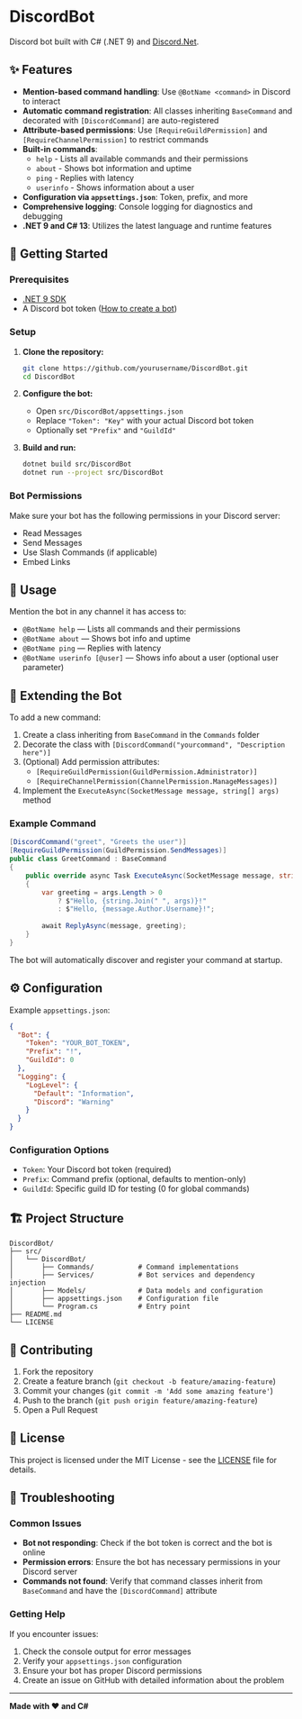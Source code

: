# DiscordBot

Discord bot built with C# (.NET 9) and [Discord.Net](https://github.com/discord-net/Discord.Net).

## ✨ Features

- **Mention-based command handling**: Use `@BotName <command>` in Discord to interact
- **Automatic command registration**: All classes inheriting `BaseCommand` and decorated with `[DiscordCommand]` are auto-registered
- **Attribute-based permissions**: Use `[RequireGuildPermission]` and `[RequireChannelPermission]` to restrict commands
- **Built-in commands**:
  - `help` - Lists all available commands and their permissions
  - `about` - Shows bot information and uptime
  - `ping` - Replies with latency
  - `userinfo` - Shows information about a user
- **Configuration via `appsettings.json`**: Token, prefix, and more
- **Comprehensive logging**: Console logging for diagnostics and debugging
- **.NET 9 and C# 13**: Utilizes the latest language and runtime features

## 🚀 Getting Started

### Prerequisites

- [.NET 9 SDK](https://dotnet.microsoft.com/download)
- A Discord bot token ([How to create a bot](https://discord.com/developers/applications))

### Setup

1. **Clone the repository:**
   ```bash
   git clone https://github.com/yourusername/DiscordBot.git
   cd DiscordBot
   ```

2. **Configure the bot:**
   - Open `src/DiscordBot/appsettings.json`
   - Replace `"Token": "Key"` with your actual Discord bot token
   - Optionally set `"Prefix"` and `"GuildId"`

3. **Build and run:**
   ```bash
   dotnet build src/DiscordBot
   dotnet run --project src/DiscordBot
   ```

### Bot Permissions

Make sure your bot has the following permissions in your Discord server:
- Read Messages
- Send Messages
- Use Slash Commands (if applicable)
- Embed Links

## 📖 Usage

Mention the bot in any channel it has access to:

- `@BotName help` — Lists all commands and their permissions
- `@BotName about` — Shows bot info and uptime
- `@BotName ping` — Replies with latency
- `@BotName userinfo [@user]` — Shows info about a user (optional user parameter)

## 🔧 Extending the Bot

To add a new command:

1. Create a class inheriting from `BaseCommand` in the `Commands` folder
2. Decorate the class with `[DiscordCommand("yourcommand", "Description here")]`
3. (Optional) Add permission attributes:
   - `[RequireGuildPermission(GuildPermission.Administrator)]`
   - `[RequireChannelPermission(ChannelPermission.ManageMessages)]`
4. Implement the `ExecuteAsync(SocketMessage message, string[] args)` method

### Example Command

```csharp
[DiscordCommand("greet", "Greets the user")]
[RequireGuildPermission(GuildPermission.SendMessages)]
public class GreetCommand : BaseCommand
{
    public override async Task ExecuteAsync(SocketMessage message, string[] args)
    {
        var greeting = args.Length > 0 
            ? $"Hello, {string.Join(" ", args)}!" 
            : $"Hello, {message.Author.Username}!";
            
        await ReplyAsync(message, greeting);
    }
}
```

The bot will automatically discover and register your command at startup.

## ⚙️ Configuration

Example `appsettings.json`:

```json
{
  "Bot": {
    "Token": "YOUR_BOT_TOKEN",
    "Prefix": "!",
    "GuildId": 0
  },
  "Logging": {
    "LogLevel": {
      "Default": "Information",
      "Discord": "Warning"
    }
  }
}
```

### Configuration Options

- `Token`: Your Discord bot token (required)
- `Prefix`: Command prefix (optional, defaults to mention-only)
- `GuildId`: Specific guild ID for testing (0 for global commands)

## 🏗️ Project Structure

```
DiscordBot/
├── src/
│   └── DiscordBot/
│       ├── Commands/           # Command implementations
│       ├── Services/           # Bot services and dependency injection
│       ├── Models/             # Data models and configuration
│       ├── appsettings.json    # Configuration file
│       └── Program.cs          # Entry point
├── README.md
└── LICENSE
```

## 🤝 Contributing

1. Fork the repository
2. Create a feature branch (`git checkout -b feature/amazing-feature`)
3. Commit your changes (`git commit -m 'Add some amazing feature'`)
4. Push to the branch (`git push origin feature/amazing-feature`)
5. Open a Pull Request

## 📝 License

This project is licensed under the MIT License - see the [LICENSE](LICENSE) file for details.

## 🐛 Troubleshooting

### Common Issues

- **Bot not responding**: Check if the bot token is correct and the bot is online
- **Permission errors**: Ensure the bot has necessary permissions in your Discord server
- **Commands not found**: Verify that command classes inherit from `BaseCommand` and have the `[DiscordCommand]` attribute

### Getting Help

If you encounter issues:
1. Check the console output for error messages
2. Verify your `appsettings.json` configuration
3. Ensure your bot has proper Discord permissions
4. Create an issue on GitHub with detailed information about the problem

---

**Made with ❤️ and C#**